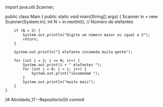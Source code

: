 import java.util.Scanner;

public class Main {
    public static void main(String[] args) {
        Scanner in = new Scanner(System.in);
        int N = in.nextInt(); // Número de elefantes

        if (N < 2) {
            System.out.println("Digite um número maior ou igual a 2");
            return;
        }

        System.out.println("1 elefante incomoda muita gente");

        for (int i = 2; i <= N; i++) {
            System.out.print(i + " elefantes ");
            for (int j = 0; j < i; j++) {
                System.out.print("incomodam ");
            }
            System.out.println("muito mais");
        }
    }
}# Atividade_17--RepositorioGit
commit
